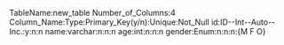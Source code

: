 TableName:new_table
Number_of_Columns:4
Column_Name:Type:Primary_Key(y/n):Unique:Not_Null
id:ID--Int--Auto--Inc.:y:n:n
name:varchar:n:n:n
age:int:n:n:n
gender:Enum:n:n:n:{M F O}
